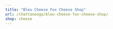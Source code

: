```yaml
---
title: "Bleu Cheese Fox Cheese Shop"
url: /chattanooga/bleu-cheese-fox-cheese-shop/
shop: cheese
---
```

